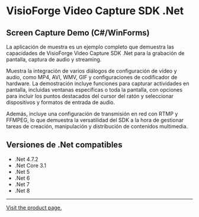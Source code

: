 ﻿# VisioForge Video Capture SDK .Net

## Screen Capture Demo (C#/WinForms)

La aplicación de muestra es un ejemplo completo que demuestra las capacidades de VisioForge Video Capture SDK .Net para la grabación de pantalla, captura de audio y streaming.

Muestra la integración de varios diálogos de configuración de vídeo y audio, como MP4, AVI, WMV, GIF y configuraciones de codificador de hardware. La demostración incluye funciones para capturar actividades en pantalla, incluidas ventanas específicas o toda la pantalla, con opciones para incluir los puntos destacados del cursor del ratón y seleccionar dispositivos y formatos de entrada de audio.

Además, incluye una configuración de transmisión en red con RTMP y FFMPEG, lo que demuestra la versatilidad del SDK a la hora de gestionar tareas de creación, manipulación y distribución de contenidos multimedia.

## Versiones de .Net compatibles

* .Net 4.7.2
* .Net Core 3.1
* .Net 5
* .Net 6
* .Net 7
* .Net 8

---

[Visit the product page.](https://www.visioforge.com/video-capture-sdk-net)

